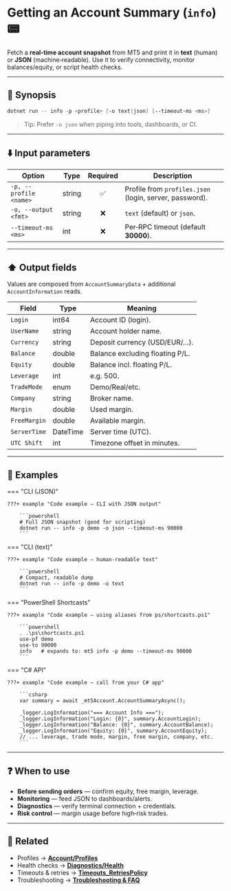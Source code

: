 # Getting an Account Summary (`info`) 📟

Fetch a **real‑time account snapshot** from MT5 and print it in **text** (human) or **JSON** (machine‑readable). Use it to verify connectivity, monitor balances/equity, or script health checks.

---

## 🔎 Synopsis

```powershell
dotnet run -- info -p <profile> [-o text|json] [--timeout-ms <ms>]
```

> Tip: Prefer `-o json` when piping into tools, dashboards, or CI.

---

## ⬇️ Input parameters

| Option                 | Type   | Required | Description                                             |
| ---------------------- | ------ | :------: | ------------------------------------------------------- |
| `-p, --profile <name>` | string |     ✅    | Profile from `profiles.json` (login, server, password). |
| `-o, --output <fmt>`   | string |     ❌    | `text` (default) or `json`.                             |
| `--timeout-ms <ms>`    | int    |     ❌    | Per‑RPC timeout (default **30000**).                    |

---

## ⬆️ Output fields

Values are composed from `AccountSummaryData` + additional `AccountInformation` reads.

| Field        | Type     | Meaning                         |
| ------------ | -------- | ------------------------------- |
| `Login`      | int64    | Account ID (login).             |
| `UserName`   | string   | Account holder name.            |
| `Currency`   | string   | Deposit currency (USD/EUR/…).   |
| `Balance`    | double   | Balance excluding floating P/L. |
| `Equity`     | double   | Balance incl. floating P/L.     |
| `Leverage`   | int      | e.g. 500.                       |
| `TradeMode`  | enum     | Demo/Real/etc.                  |
| `Company`    | string   | Broker name.                    |
| `Margin`     | double   | Used margin.                    |
| `FreeMargin` | double   | Available margin.               |
| `ServerTime` | DateTime | Server time (UTC).              |
| `UTC Shift`  | int      | Timezone offset in minutes.     |

---

## 🧪 Examples

\=== "CLI (JSON)"

````
???+ example "Code example — CLI with JSON output"

    ```powershell
    # Full JSON snapshot (good for scripting)
    dotnet run -- info -p demo -o json --timeout-ms 90000
    ```
````

\=== "CLI (text)"

````
???+ example "Code example — human‑readable text"

    ```powershell
    # Compact, readable dump
    dotnet run -- info -p demo -o text
    ```
````

\=== "PowerShell Shortcasts"

````
???+ example "Code example — using aliases from ps/shortcasts.ps1"

    ```powershell
    . .\ps\shortcasts.ps1
    use-pf demo
    use-to 90000
    info   # expands to: mt5 info -p demo --timeout-ms 90000
    ```
````

\=== "C# API"

````
???+ example "Code example — call from your C# app"

    ```csharp
    var summary = await _mt5Account.AccountSummaryAsync();

    _logger.LogInformation("=== Account Info ===");
    _logger.LogInformation("Login: {0}", summary.AccountLogin);
    _logger.LogInformation("Balance: {0}", summary.AccountBalance);
    _logger.LogInformation("Equity: {0}", summary.AccountEquity);
    // ... leverage, trade mode, margin, free margin, company, etc.
    ```
````

---

## ❓ When to use

* **Before sending orders** — confirm equity, free margin, leverage.
* **Monitoring** — feed JSON to dashboards/alerts.
* **Diagnostics** — verify terminal connection + credentials.
* **Risk control** — margin usage before high‑risk trades.
---

## 🔗 Related

* Profiles → **[Account/Profiles](../Account/Profiles.md)**
* Health checks → **[Diagnostics/Health](../Diagnostics/Health.md)**
* Timeouts & retries → **[Timeouts\_RetriesPolicy](../Timeouts_RetriesPolicy.md)**
* Troubleshooting → **[Troubleshooting & FAQ](../Troubleshooting%28FAQ%29.md)**
